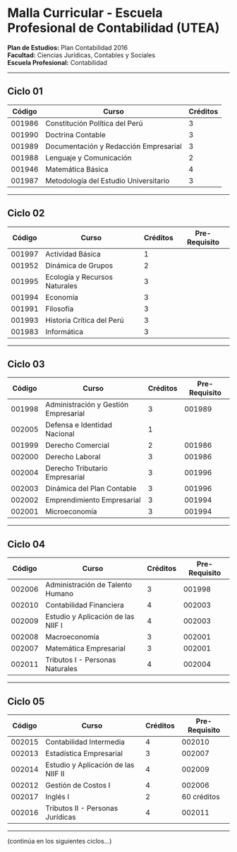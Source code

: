 
# Malla Curricular - Escuela Profesional de Contabilidad (UTEA)

**Plan de Estudios:** Plan Contabilidad 2016  
**Facultad:** Ciencias Jurídicas, Contables y Sociales  
**Escuela Profesional:** Contabilidad  

---

## Ciclo 01

| Código   | Curso                                   | Créditos |
|----------|-----------------------------------------|----------|
| 001986   | Constitución Política del Perú          | 3        |
| 001990   | Doctrina Contable                       | 3        |
| 001989   | Documentación y Redacción Empresarial   | 3        |
| 001988   | Lenguaje y Comunicación                 | 2        |
| 001946   | Matemática Básica                       | 4        |
| 001987   | Metodología del Estudio Universitario   | 3        |

---

## Ciclo 02

| Código   | Curso                                   | Créditos | Pre-Requisito                  |
|----------|-----------------------------------------|----------|--------------------------------|
| 001997   | Actividad Básica                        | 1        |                                |
| 001952   | Dinámica de Grupos                      | 2        |                                |
| 001995   | Ecología y Recursos Naturales           | 3        |                                |
| 001994   | Economía                                | 3        |                                |
| 001991   | Filosofía                               | 3        |                                |
| 001993   | Historia Crítica del Perú               | 3        |                                |
| 001983   | Informática                             | 3        |                                |

---

## Ciclo 03

| Código   | Curso                                   | Créditos | Pre-Requisito                  |
|----------|-----------------------------------------|----------|--------------------------------|
| 001998   | Administración y Gestión Empresarial    | 3        | 001989                         |
| 002005   | Defensa e Identidad Nacional            | 1        |                                |
| 001999   | Derecho Comercial                       | 2        | 001986                         |
| 002000   | Derecho Laboral                         | 3        | 001986                         |
| 002004   | Derecho Tributario Empresarial          | 3        | 001996                         |
| 002003   | Dinámica del Plan Contable              | 3        | 001996                         |
| 002002   | Emprendimiento Empresarial              | 3        | 001994                         |
| 002001   | Microeconomía                           | 3        | 001994                         |

---

## Ciclo 04

| Código   | Curso                                   | Créditos | Pre-Requisito                  |
|----------|-----------------------------------------|----------|--------------------------------|
| 002006   | Administración de Talento Humano        | 3        | 001998                         |
| 002010   | Contabilidad Financiera                 | 4        | 002003                         |
| 002009   | Estudio y Aplicación de las NIIF I      | 4        | 002003                         |
| 002008   | Macroeconomía                           | 3        | 002001                         |
| 002007   | Matemática Empresarial                  | 3        | 002001                         |
| 002011   | Tributos I - Personas Naturales         | 4        | 002004                         |

---

## Ciclo 05

| Código   | Curso                                   | Créditos | Pre-Requisito                  |
|----------|-----------------------------------------|----------|--------------------------------|
| 002015   | Contabilidad Intermedia                 | 4        | 002010                         |
| 002013   | Estadística Empresarial                 | 3        | 002007                         |
| 002014   | Estudio y Aplicación de las NIIF II     | 4        | 002009                         |
| 002012   | Gestión de Costos I                     | 4        | 002006                         |
| 002017   | Inglés I                                | 2        | 60 créditos                    |
| 002016   | Tributos II - Personas Jurídicas        | 4        | 002011                         |

---

(continúa en los siguientes ciclos…)

